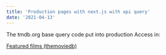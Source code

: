 ```yaml
---
title: 'Production pages with next.js with api query'
date: '2021-04-13' 
---
```


The tmdb.org base query code put into production
Access in:

<a href="https://next-api-nine.vercel.app">
          Featured films (themoviedb)
</a>          